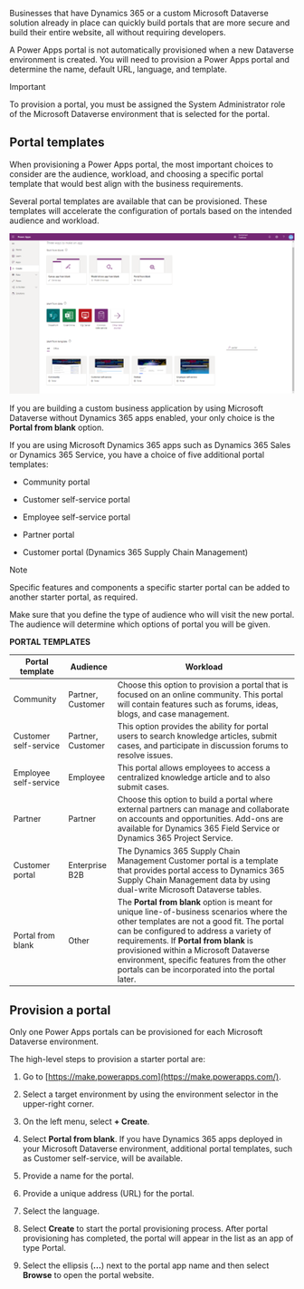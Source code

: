 Businesses that have Dynamics 365 or a custom Microsoft Dataverse solution
already in place can quickly build portals that are more secure and build their
entire website, all without requiring developers.

A Power Apps portal is not automatically provisioned when a new Dataverse 
environment is created. You will need to provision a Power Apps portal
and determine the name, default URL, language, and template.

>[!IMPORTANT]
>   To provision a portal, you must be assigned the System Administrator role of the Microsoft Dataverse environment that is selected for the portal.

## Portal templates

When provisioning a Power Apps portal, the most important choices to consider
are the audience, workload, and choosing a specific portal template that would
best align with the business requirements.

Several portal templates are available that can be provisioned. These templates
will accelerate the configuration of portals based on the intended audience and
workload.

[![Portal Templates](../media/ways-to-make-app.png)](../media/ways-to-make-app.png#lightbox)

If you are building a custom business application by using Microsoft Dataverse
without Dynamics 365 apps enabled, your only choice is the **Portal from blank** option.

If you are using Microsoft Dynamics 365 apps such as Dynamics 365 Sales or
Dynamics 365 Service, you have a choice of five additional portal templates:

-   Community portal

-   Customer self-service portal

-   Employee self-service portal

-   Partner portal

-   Customer portal (Dynamics 365 Supply Chain Management)

>[!NOTE]
>Specific features and components a specific starter portal can be added to another starter portal, as required.

Make sure that you define the type of audience who will visit the new portal.
The audience will determine which options of portal you will be given.


**PORTAL TEMPLATES**

| **Portal template**   | **Audience**      | **Workload**                                                                                                                                                                                                                                                                                                                                                                                          |
|--|--|--|
| Community             | Partner, Customer | Choose this option to provision a portal that is focused on an online community. This portal will contain features such as forums, ideas, blogs, and case management.                                                                                                                                                                                                                                 |
| Customer self-service | Partner, Customer | This option provides the ability for portal users to search knowledge articles, submit cases, and participate in discussion forums to resolve issues.                                                                                                                                                                                                                                                 |
| Employee self-service | Employee          | This portal allows employees to access a centralized knowledge article and to also submit cases.                                                                                                                                                                                                                                                                                                      |
| Partner               | Partner           | Choose this option to build a portal where external partners can manage and collaborate on accounts and opportunities. Add-ons are available for Dynamics 365 Field Service or Dynamics 365 Project Service.                                                                                                                                                                                          |
| Customer portal       | Enterprise B2B    | The Dynamics 365 Supply Chain Management Customer portal is a template that provides portal access to Dynamics 365 Supply Chain Management data by using dual-write Microsoft Dataverse tables.                                                                                                                                                                                                       |
| Portal from blank     | Other             | The **Portal from blank** option is meant for unique line-of-business scenarios where the other templates are not a good fit. The portal can be configured to address a variety of requirements. If **Portal from blank** is provisioned within a Microsoft Dataverse environment, specific features from the other portals can be incorporated into the portal later. |

## Provision a portal

Only one Power Apps portals can be provisioned for each Microsoft Dataverse
environment.

The high-level steps to provision a starter portal are:

1.  Go to [https://make.powerapps.com](https://make.powerapps.com/).

2.  Select a target environment by using the environment selector in the upper-right corner.

3.  On the left menu, select **+ Create**.

4.  Select **Portal from blank**. If you have Dynamics 365 apps deployed in your Microsoft Dataverse environment, additional portal templates, such as Customer self-service, will be available.

5.  Provide a name for the portal.

6.  Provide a unique address (URL) for the portal.

7.  Select the language.

8.  Select **Create** to start the portal provisioning process. After portal provisioning has completed, the portal will appear in the list as an app of type Portal.

9.  Select the ellipsis (**...**) next to the portal app name and then select **Browse** to open the portal website.
